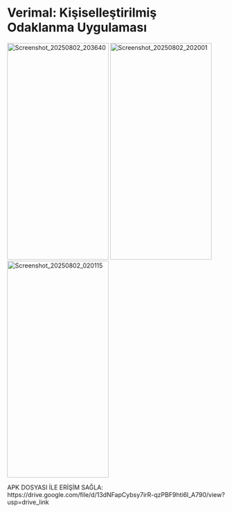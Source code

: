 <h1>Verimal: Kişiselleştirilmiş Odaklanma Uygulaması</h1>
<div>
<img width="234" height="500" alt="Screenshot_20250802_203640" src="https://github.com/user-attachments/assets/ad5b8107-7261-40d2-97a3-238c8e8b5b0a" />
<img width="234" height="500" alt="Screenshot_20250802_202001" src="https://github.com/user-attachments/assets/4c7a727e-6b01-4a4c-81b8-9d288597ef03" />
<img width="234" height="500" alt="Screenshot_20250802_020115" src="https://github.com/user-attachments/assets/c6bb063c-a814-4291-beb3-ce76a05f9cd8" />
</div>
<p>APK DOSYASI İLE ERİŞİM SAĞLA: https://drive.google.com/file/d/13dNFapCybsy7irR-qzPBF9hti6l_A790/view?usp=drive_link</p>
